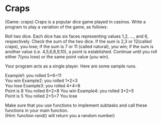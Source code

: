 # Craps

(Game: craps) Craps is a popular dice game played in casinos. Write a program to play a variation of the game, as follows:
 
Roll two dice. Each dice has six faces representing values 1,2, …, and 6, respectively. Check the sum of the two dice. If the sum is 2,3 or 12(called craps), you lose; if the sum is 7 or 11 (called natural), you win; if the sum is another value (i.e. 4,5,6,8,9,10), a point is established. Continue until you roll either 7(you lose) or the same point value (you win). 
 
Your program acts as a single player. Here are some sample runs.
 
Example1: you rolled 5+6=11  
You win
Example2:  you rolled 1+2=3  
You lose
Example3:  you rolled 4+4=8  
Point is 8
You rolled 6+2=8
You win
Example4:  you rolled 3+2=5  
Point is 5
You rolled 2+5=7
You lose
 
Make sure that you use functions to implement subtasks and call these functions in your main function.  
(Hint: function rand() will return you a random number)
